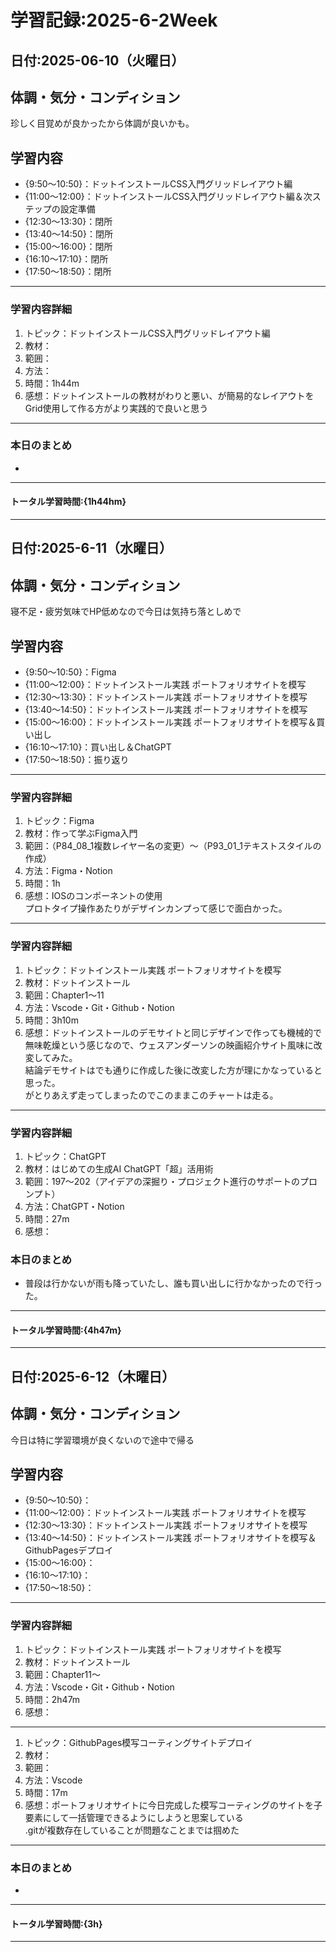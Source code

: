 # 学習記録:2025-6-2Week

## 日付:2025-06-10（火曜日）

## 体調・気分・コンディション
珍しく目覚めが良かったから体調が良いかも。

## 学習内容
- {9:50〜10:50}：ドットインストールCSS入門グリッドレイアウト編
- {11:00〜12:00}：ドットインストールCSS入門グリッドレイアウト編＆次ステップの設定準備
- {12:30〜13:30}：閉所
- {13:40〜14:50}：閉所
- {15:00〜16:00}：閉所
- {16:10〜17:10}：閉所
- {17:50〜18:50}：閉所

---

### 学習内容詳細
1. トピック：ドットインストールCSS入門グリッドレイアウト編
1. 教材：
1. 範囲：
1. 方法：
1. 時間：1h44m
1. 感想：ドットインストールの教材がわりと悪い、が簡易的なレイアウトをGrid使用して作る方がより実践的で良いと思う

---

### 本日のまとめ
- 
---

#### トータル学習時間:{1h44hm}

---

## 日付:2025-6-11（水曜日）

## 体調・気分・コンディション
寝不足・疲労気味でHP低めなので今日は気持ち落としめで

## 学習内容
- {9:50〜10:50}：Figma
- {11:00〜12:00}：ドットインストール実践 ポートフォリオサイトを模写
- {12:30〜13:30}：ドットインストール実践 ポートフォリオサイトを模写
- {13:40〜14:50}：ドットインストール実践 ポートフォリオサイトを模写
- {15:00〜16:00}：ドットインストール実践 ポートフォリオサイトを模写＆買い出し
- {16:10〜17:10}：買い出し＆ChatGPT
- {17:50〜18:50}：振り返り

---

### 学習内容詳細
1. トピック：Figma
1. 教材：作って学ぶFigma入門
1. 範囲：（P84_08_1複数レイヤー名の変更）〜（P93_01_1テキストスタイルの作成）
1. 方法：Figma・Notion
1. 時間：1h
1. 感想：IOSのコンポーネントの使用<br>プロトタイプ操作あたりがデザインカンプって感じで面白かった。

---

### 学習内容詳細
1. トピック：ドットインストール実践 ポートフォリオサイトを模写
1. 教材：ドットインストール
1. 範囲：Chapter1〜11
1. 方法：Vscode・Git・Github・Notion
1. 時間：3h10m
1. 感想：ドットインストールのデモサイトと同じデザインで作っても機械的で無味乾燥という感じなので、ウェスアンダーソンの映画紹介サイト風味に改変してみた。<br>
結論デモサイトはでも通りに作成した後に改変した方が理にかなっていると思った。<br>
がとりあえず走ってしまったのでこのままこのチャートは走る。

---

### 学習内容詳細
1. トピック：ChatGPT
1. 教材：はじめての生成AI ChatGPT「超」活用術
1. 範囲：197〜202（アイデアの深掘り・プロジェクト進行のサポートのプロンプト）
1. 方法：ChatGPT・Notion
1. 時間：27m
1. 感想：

### 本日のまとめ
- 普段は行かないが雨も降っていたし、誰も買い出しに行かなかったので行った。
---

#### トータル学習時間:{4h47m}

---

## 日付:2025-6-12（木曜日）

## 体調・気分・コンディション
今日は特に学習環境が良くないので途中で帰る

## 学習内容
- {9:50〜10:50}：
- {11:00〜12:00}：ドットインストール実践 ポートフォリオサイトを模写
- {12:30〜13:30}：ドットインストール実践 ポートフォリオサイトを模写
- {13:40〜14:50}：ドットインストール実践 ポートフォリオサイトを模写＆GithubPagesデプロイ
- {15:00〜16:00}：
- {16:10〜17:10}：
- {17:50〜18:50}：

---

### 学習内容詳細

1. トピック：ドットインストール実践 ポートフォリオサイトを模写
1. 教材：ドットインストール
1. 範囲：Chapter11〜
1. 方法：Vscode・Git・Github・Notion
1. 時間：2h47m
1. 感想：

---

1. トピック：GithubPages模写コーティングサイトデプロイ
1. 教材：
1. 範囲：
1. 方法：Vscode
1. 時間：17m
1. 感想：ポートフォリオサイトに今日完成した模写コーティングのサイトを子要素にして一括管理できるようにしようと思案している<br>
.gitが複数存在していることが問題なことまでは掴めた<br>

---

### 本日のまとめ
- 
---

#### トータル学習時間:{3h}

---